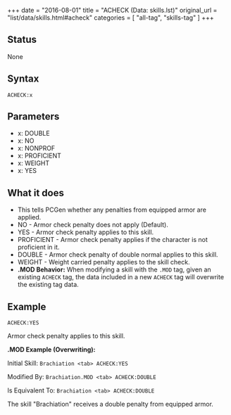 +++
date = "2016-08-01"
title = "ACHECK (Data: skills.lst)"
original_url = "list/data/skills.html#acheck"
categories = [ "all-tag", "skills-tag" ]
+++

## Status

None

## Syntax

`ACHECK:x`

## Parameters

-   x: DOUBLE
-   x: NO
-   x: NONPROF
-   x: PROFICIENT
-   x: WEIGHT
-   x: YES



What it does
------------

-   This tells PCGen whether any penalties from equipped armor
    are applied.
-   NO - Armor check penalty does not apply (Default).
-   YES - Armor check penalty applies to this skill.
-   PROFICIENT - Armor check penalty applies if the character is not
    proficient in it.
-   DOUBLE - Armor check penalty of double normal applies to this skill.
-   WEIGHT - Weight carried penalty applies to the skill check.
-   **.MOD Behavior:** When modifying a skill with the `.MOD` tag, given
    an existing `ACHECK` tag, the data included in a new `ACHECK` tag
    will overwrite the existing tag data.

Example
-------

`ACHECK:YES`

Armor check penalty applies to this skill.

**.MOD Example (Overwriting):**

Initial Skill: `Brachiation <tab> ACHECK:YES`

Modified By: `Brachiation.MOD <tab> ACHECK:DOUBLE`

Is Equivalent To: `Brachiation <tab> ACHECK:DOUBLE`

The skill "Brachiation" receives a double penalty from equipped armor.

